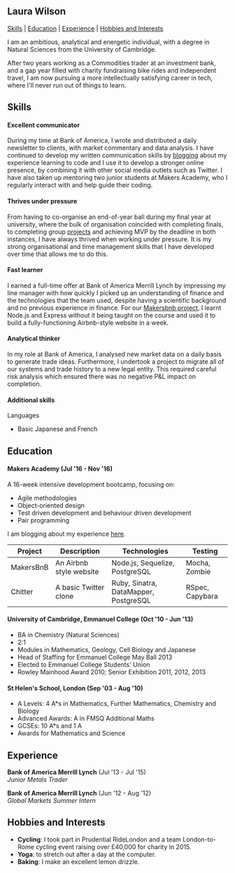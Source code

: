 ## Laura Wilson

[Skills](##Skills) | [Education](##Education) | [Experience](##Experience) | [Hobbies and Interests](##Hobbies)

I am an ambitious, analytical and energetic individual, with a degree in Natural Sciences from the University of Cambridge.

After two years working as a Commodities trader at an investment bank, and a gap year filled with charity fundraising bike rides and independent travel, I am now pursuing a more intellectually satisfying career in tech, where I'll never run out of things to learn.

## Skills

#### Excellent communicator

During my time at Bank of America, I wrote and distributed a daily newsletter to clients, with market commentary and data analysis. I have continued to develop my written communication skills by [blogging](http://codingwithlaura.wordpress.com) about my experience learning to code and I use it to develop a stronger online presence, by combining it with other social media outlets such as Twitter.
I have also taken up mentoring two junior students at Makers Academy, who I regularly interact with and help guide their coding.

#### Thrives under pressure

From having to co-organise an end-of-year ball during my final year at university, where the bulk of organisation coincided with completing finals, to completing group [projects](####Makers) and achieving MVP by the deadline in both instances, I have always thrived when working under pressure. It is my strong organisational and time management skills that I have developed over time that allows me to do this.

#### Fast learner

I earned a full-time offer at Bank of America Merrill Lynch by impressing my line manager with how quickly I picked up an understanding of finance and the technologies that the team used, despite having a scientific background and no previous experience in finance. For our [Makersbnb project](http://github.com/lsewilson/makers-bnb), I learnt Node.js and Express without it being taught on the course and used it to build a fully-functioning Airbnb-style website in a week.  

#### Analytical thinker

In my role at Bank of America, I analysed new market data on a daily basis to generate trade ideas. Furthermore, I undertook a project to migrate all of our systems and trade history to a new legal entity. This required careful risk analysis which ensured there was no negative P&L impact on completion.

#### Additional skills

Languages

- Basic Japanese and French  

## Education

#### Makers Academy (Jul '16 - Nov '16)

A 16-week intensive development bootcamp, focusing on:

- Agile methodologies
- Object-oriented design
- Test driven development and behaviour driven development
- Pair programming

I am blogging about my experience [here](http://codingwithlaura.wordpress.com).

| Project   | Description | Technologies | Testing |
|---        |---          |---           |---      |
| MakersBnB | An Airbnb style website | Node.js, Sequelize, PostgreSQL | Mocha, Zombie |
| Chitter | A basic Twitter clone | Ruby, Sinatra, DataMapper, PostgreSQL | RSpec, Capybara |

#### University of Cambridge, Emmanuel College  (Oct '10 - Jun '13)

- BA in Chemistry (Natural Sciences)
- 2:1
- Modules in Mathematics, Geology, Cell Biology and Japanese
- Head of Staffing for Emmanuel College May Ball 2013
- Elected to Emmanuel College Students' Union
- Rowley Mainhood Award 2010; Senior Exhibition 2011, 2012, 2013

#### St Helen's School, London (Sep '03 - Aug '10)

- A Levels:        4 A*s in Mathematics, Further Mathematics, Chemistry and Biology
- Advanced Awards: A in FMSQ Additional Maths
- GCSEs:           10 A*s and 1 A
- Awards for Mathematics and Science

## Experience

**Bank of America Merrill Lynch** (Jul '13 - Jul '15)    
*Junior Metals Trader*  

**Bank of America Merrill Lynch** (Jun '12 - Aug '12)   
*Global Markets Summer Intern*  

## Hobbies and Interests

- **Cycling**: I took part in Prudential RideLondon and a team London-to-Rome cycling event raising over £40,000 for charity in 2015.
- **Yoga**: to stretch out after a day at the computer.
- **Baking**: I make an excellent lemon drizzle.

